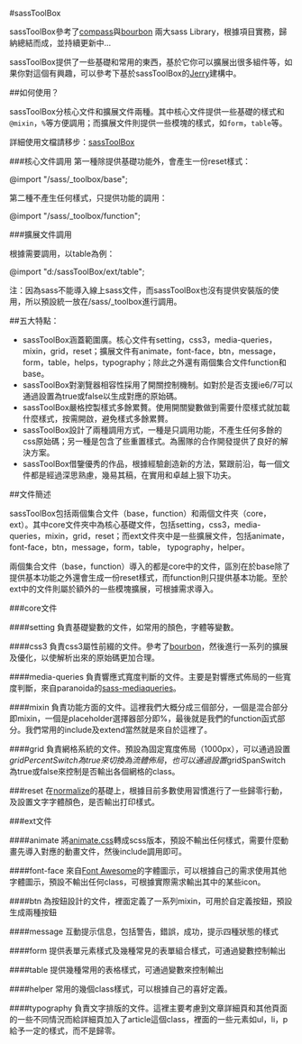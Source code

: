 #sassToolBox

sassToolBox參考了[compass](http://compass-style.org/)與[bourbon](http://bourbon.io/) 兩大sass Library，根據項目實務，歸納總結而成，並持續更新中...

sassToolBox提供了一些基礎和常用的東西，基於它你可以擴展出很多組件等，如果你對這個有興趣，可以參考下基於sassToolBox的[Jerry](http://www.sasstoolbox.com)建構中。

##如何使用？

sassToolBox分核心文件和擴展文件兩種。其中核心文件提供一些基礎的樣式和`@mixin`，`%`等方便調用；而擴展文件則提供一些模塊的樣式，如`form`，`table`等。

詳細使用文檔請移步：[sassToolBox](http://sasstoolbox/index.html)

###核心文件調用
第一種除提供基礎功能外，會產生一份reset樣式：

@import "/sass/_toolbox/base";

第二種不產生任何樣式，只提供功能的調用：

@import "/sass/_toolbox/function";

###擴展文件調用

根據需要調用，以table為例：

@import "d:/sassToolBox/ext/table";

注：因為sass不能導入線上sass文件，而sassToolBox也沒有提供安裝版的使用，所以預設統一放在/sass/_toolbox進行調用。

##五大特點：

* sassToolBox涵蓋範圍廣。核心文件有setting，css3，media-queries，mixin，grid，reset；擴展文件有animate，font-face，btn，message，form，table，helps，typography；除此之外還有兩個集合文件function和base。
* sassToolBox對瀏覽器相容性採用了開關控制機制。如對於是否支援ie6/7可以通過設置為true或false以生成對應的原始碼。
* sassToolBox嚴格控製樣式多餘累贅。使用開關變數做到需要什麼樣式就加載什麼樣式，按需開啟，避免樣式多餘累贅。
* sassToolBox設計了兩種調用方式，一種是只調用功能，不產生任何多餘的css原始碼；另一種是包含了些重置樣式。為團隊的合作開發提供了良好的解決方案。
* sassToolBox借鑒優秀的作品，根據經驗創造新的方法，緊跟前沿，每一個文件都是經過深思熟慮，幾易其稿，在實用和卓越上狠下功夫。

##文件簡述

sassToolBox包括兩個集合文件（base，function）和兩個文件夾（core，ext）。其中core文件夾中為核心基礎文件，包括setting，css3，media-queries，mixin，grid，reset；而ext文件夾中是一些擴展文件，包括animate，font-face，btn，message，form，table， typography，helper。

兩個集合文件（base，function）導入的都是core中的文件，區別在於base除了提供基本功能之外還會生成一份reset樣式，而function則只提供基本功能。至於ext中的文件則屬於額外的一些模塊擴展，可根據需​​求導入。

###core文件

####setting
負責基礎變數的文件，如常用的顏色，字體等變數。

####css3
負責css3屬性前綴的文件。參考了[bourbon](http://bourbon.io/)，然後進行一系列的擴展及優化，以使解析出來的原始碼更加合理。

####media-queries
負責響應式寬度判斷的文件。主要是對響應式佈局的一些寬度判斷，來自paranoida的[sass-mediaqueries](https://github.com/paranoida/sass-mediaqueries)。

####mixin
負責功能方面的文件。這裡我們大概分成三個部分，一個是混合部分即mixin，一個是placeholder選擇器部分即%，最後就是我們的function函式部分。我們常用的include及extend當然就是來自於這裡了。

####grid
負責網格系統的文件。預設為固定寬度佈局（1000px），可以通過設置$gridPercentSwitch為true來切換為流體佈局，也可以通過設置$gridSpanSwitch為true或false來控制是否輸出各個網格的class。

###reset
在[normalize](http://necolas.github.io/normalize.css/)的基礎上，根據目前多數使用習慣進行了一些歸零行動，及設置文字字體顏色，是否輸出打印樣式。

###ext文件

####animate
將[animate.css](http://daneden.github.io/animate.css/)轉成scss版本，預設不輸出任何樣式，需要什麼動畫先導入對應的動畫文件，然後include調用即可。

####font-face
來自[Font Awesome](http://fontawesome.io/)的字體圖示，可以根據自己的需求使用其他字體圖示，預設不輸出任何class，可根據實際需求輸出其中的某些icon。

####btn
為按鈕設計的文件，裡面定義了一系列mixin，可用於自定義按鈕，預設生成兩種按鈕

####message
互動提示信息，包括警告，錯誤，成功，提示四種狀態的樣式

####form
提供表單元素樣式及幾種常見的表單組合樣式，可通過變數控制輸出

####table
提供幾種常用的表格樣式，可通過變數來控制輸出

####helper
常用的幾個class樣式，可以根據自己的喜好定義。

####typography
負責文字排版的文件。這裡主要考慮到文章詳細頁和其他頁面的一些不同情況而給詳細頁加入了article這個class，裡面的一些元素如ul，li，p給予一定的樣式，而不是歸零。